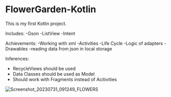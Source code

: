 # FlowerGarden-Kotlin

This is my first Kotlin project. 

Includes:
  -Gson
  -ListView
  -Intent

Achievements:
  -Working with xml
  -Activities
  -Life Cycle
  -Logic of adapters
  -Drawables
  -reading data from json in local storage

Inferences:
- RecycleViews should be used
- Data Classes should be used as Model
- Should work with Fragments instead of Acitivities

![Screenshot_20230731_091249_FLOWERS](https://github.com/OzanKayikci/FlowerGarden-Kotlin/assets/48061680/f1a04110-9667-45bc-a167-68c4f546a8dc)
